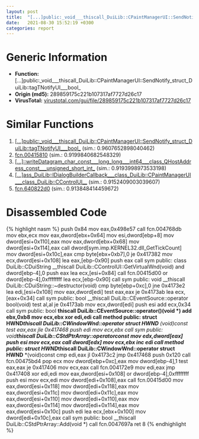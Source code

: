 ```yaml
---
layout: post
title:  "[...]public꞉_void___thiscall_DuiLib꞉꞉CPaintManagerUI꞉꞉SendNotify_struct_DuiLib꞉꞉tagTNotifyUI___bool_ @ 289859175c221b107317af7727d26c17"
date:   2021-08-30 15:52:19 +0300
categories: report
---
```


# Generic Information
- **Function:** [...]public꞉\_void\_\_\_thiscall\_DuiLib꞉꞉CPaintManagerUI꞉꞉SendNotify\_struct\_DuiLib꞉꞉tagTNotifyUI\_\_\_bool\_
- **Origin (md5):** 289859175c221b107317af7727d26c17
- **VirusTotal:** [virustotal.com/gui/file/289859175c221b107317af7727d26c17][virustotal_ref]



# Similar Functions

1. [[...]public꞉\_void\_\_\_thiscall\_DuiLib꞉꞉CPaintManagerUI꞉꞉SendNotify\_struct\_DuiLib꞉꞉tagTNotifyUI\_\_\_bool\_][similar_1_ref] (sim.: 0.9607652898040462)
2. [fcn.00415810][similar_2_ref] (sim.: 0.9199840682548329)
3. [[...]꞉꞉writeDatagram\_char\_const\_\_\_long\_long\_\_\_int64\_\_\_class\_QHostAddress\_const\_\_\_unsigned\_short\_int\_][similar_3_ref] (sim.: 0.9193998973533198)
4. [[...]ass\_DuiLib꞉꞉IDialogBuilderCallback\_\_\_class\_DuiLib꞉꞉CPaintManagerUI\_\_\_class\_DuiLib꞉꞉CControlUI\_\_][similar_4_ref] (sim.: 0.9152409003039607)
5. [fcn.640822d0][similar_5_ref] (sim.: 0.913848414459672)


# Disassembled Code

{% highlight nasm %}
push 0x84
mov eax,0x498e57
call fcn.004768db
mov ebx,ecx
mov eax,dword[ebx+0x64]
mov esi,dword[ebp+8]
mov dword[esi+0x110],eax
mov eax,dword[ebx+0x68]
mov dword[esi+0x114],eax
call dword[sym.imp.KERNEL32.dll_GetTickCount]
mov dword[esi+0x10c],eax
cmp byte[ebx+0xb7],0
je 0x417382
mov ecx,dword[esi+0x108]
lea eax,[ebp-0x90]
push eax
call sym public: class DuiLib::CDuiString __thiscall DuiLib::CControlUI::GetVirtualWnd(void)
and dword[ebp-4],0
push eax
lea ecx,[esi+0x84]
call fcn.00415d00
or dword[ebp-4],0xffffffff
lea ecx,[ebp-0x90]
call sym public: void __thiscall DuiLib::CDuiString::~destructor(void)
cmp byte[ebp+0xc],0
jne 0x4173e2
lea edi,[esi+0x108]
mov eax,dword[edi]
test eax,eax
je 0x4173ab
lea ecx,[eax+0x34]
call sym public: bool __thiscall DuiLib::CEventSource::operator bool(void)
test al,al
je 0x4173ab
mov ecx,dword[edi]
push esi
add ecx,0x34
call sym public: bool __thiscall DuiLib::CEventSource::operator()(void *)
add ebx,0xb8
mov ecx,ebx
xor edi,edi
call method public: struct HWND__*__thiscall DuiLib::CWindowWnd::operator struct HWND__ *(void)const
test eax,eax
jle 0x417468
push edi
mov ecx,ebx
call sym public: void*__thiscall DuiLib::CStdPtrArray::operator[](int)const
mov edx,dword[eax]
push esi
mov ecx,eax
call dword[edx]
mov ecx,ebx
inc edi
call method public: struct HWND__*__thiscall DuiLib::CWindowWnd::operator struct HWND__ *(void)const
cmp edi,eax
jl 0x4173c2
jmp 0x417468
push 0x120
call fcn.00475bd4
pop ecx
mov dword[ebp+0xc],eax
mov dword[ebp-4],1
test eax,eax
je 0x417406
mov ecx,eax
call fcn.004172e9
mov edi,eax
jmp 0x417408
xor edi,edi
mov eax,dword[esi+0x108]
or dword[ebp-4],0xffffffff
push esi
mov ecx,edi
mov dword[edi+0x108],eax
call fcn.00415d00
mov eax,dword[esi+0x118]
mov dword[edi+0x118],eax
mov eax,dword[esi+0x11c]
mov dword[edi+0x11c],eax
mov eax,dword[esi+0x110]
mov dword[edi+0x110],eax
mov eax,dword[esi+0x114]
mov dword[edi+0x114],eax
mov eax,dword[esi+0x10c]
push edi
lea ecx,[ebx+0x100]
mov dword[edi+0x10c],eax
call sym public: bool __thiscall DuiLib::CStdPtrArray::Add(void *)
call fcn.0047697a
ret 8
{% endhighlight %}


[similar_1_ref]: /report/[...]public꞉_void___thiscall_DuiLib꞉꞉CPaintManagerUI꞉꞉SendNotify_struct_DuiLib꞉꞉tagTNotifyUI___bool_@279a61b1e76da49531f1f16fd1102a2d
[similar_2_ref]: /report/fcn.00415810@3dfcfb1d918b690c00de324bcfcdc082
[similar_3_ref]: /report/[...]꞉꞉writeDatagram_char_const___long_long___int64___class_QHostAddress_const___unsigned_short_int_@07e4412910bcf0f5969ef64c44eecb2d
[similar_4_ref]: /report/[...]ass_DuiLib꞉꞉IDialogBuilderCallback___class_DuiLib꞉꞉CPaintManagerUI___class_DuiLib꞉꞉CControlUI__@289859175c221b107317af7727d26c17
[similar_5_ref]: /report/fcn.640822d0@07e4412910bcf0f5969ef64c44eecb2d
[virustotal_ref]: https://www.virustotal.com/gui/file/289859175c221b107317af7727d26c17